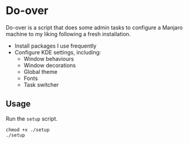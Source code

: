 # Do-over
Do-over is a script that does some admin tasks to configure a Manjaro machine to my liking following a fresh installation.
- Install packages I use frequently
- Configure KDE settings, including:
    - Window behaviours
    - Window decorations
    - Global theme
    - Fonts
    - Task switcher

## Usage
Run the `setup` script.

```
chmod +x ./setup
./setup
```
